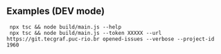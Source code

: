 

## Examples (DEV mode)
```
 npx tsc && node build/main.js --help
 npx tsc && node build/main.js --token XXXXX --url https://git.tecgraf.puc-rio.br opened-issues --verbose --project-id 1960
```